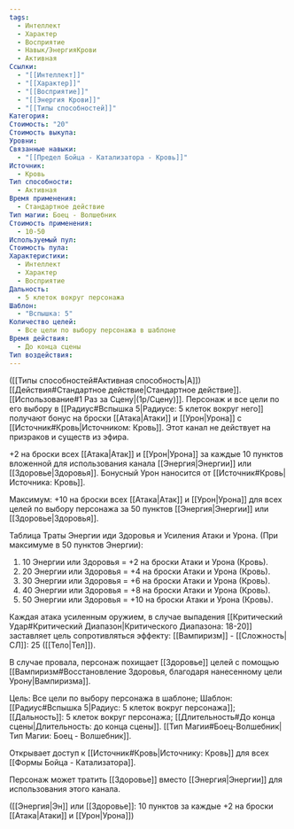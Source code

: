 ```yaml
---
tags:
  - Интеллект
  - Характер
  - Восприятие
  - Навык/ЭнергияКрови
  - Активная
Ссылки:
  - "[[Интеллект]]"
  - "[[Характер]]"
  - "[[Восприятие]]"
  - "[[Энергия Крови]]"
  - "[[Типы способностей]]"
Категория: 
Стоимость: "20"
Стоимость выкупа: 
Уровни: 
Связанные навыки:
  - "[[Предел Бойца - Катализатора - Кровь]]"
Источник:
  - Кровь
Тип способности:
  - Активная
Время применения:
  - Стандартное действие
Тип магии: Боец - Волшебник
Стоимость применения:
  - 10-50
Используемый пул: 
Стоимость пула: 
Характеристики:
  - Интеллект
  - Характер
  - Восприятие
Дальность:
  - 5 клеток вокруг персонажа
Шаблон:
  - "Вспышка: 5"
Количество целей:
  - Все цели по выбору персонажа в шаблоне
Время действия:
  - До конца сцены
Тип воздействия:
---
```

([[Типы способностей#Активная способность|А]]) [[Действия#Стандартное действие|Стандартное действие]]. [[Использование#1 Раз за Сцену|(1р/Сцену)]]. Персонаж и все цели по его выбору в [[Радиус#Вспышка 5|Радиусе: 5 клеток вокруг него]] получают бонус на броски [[Атака|Атаки]] и [[Урон|Урона]] с [[Источник#Кровь|Источником: Кровь]]. Этот канал не действует на призраков и существ из эфира.

+2 на броски всех [[Атака|Атак]] и [[Урон|Урона]] за каждые 10 пунктов вложенной для использования канала [[Энергия|Энергии]] или [[Здоровье|Здоровья]]. Бонусный Урон наносится от [[Источник#Кровь|Источника: Кровь]].
 
Максимум: +10 на броски всех [[Атака|Атак]] и [[Урон|Урона]] для всех целей по выбору персонажа за 50 пунктов [[Энергия|Энергии]] или [[Здоровье|Здоровья]]. 

Таблица Траты Энергии иди Здоровья и Усиления Атаки и Урона.
(При максимуме в 50 пунктов Энергии):

1. 10 Энергии или Здоровья = +2 на броски Атаки и Урона (Кровь).
2. 20 Энергии или Здоровья = +4 на броски Атаки и Урона (Кровь).
3. 30 Энергии или Здоровья = +6 на броски Атаки и Урона (Кровь).
4. 40 Энергии или Здоровья = +8 на броски Атаки и Урона (Кровь).
5. 50 Энергии или Здоровья = +10 на броски Атаки и Урона (Кровь).

Каждая атака усиленным оружием, в случае выпадения [[Критический Удар#Критический Диапазон|Критического Диапазона: 18-20]] заставляет цель сопротивляться эффекту: [[Вампиризм]] - [[Сложность|СЛ]]: 25 ([[Тело|Тел]]). 

В случае провала, персонаж похищает [[Здоровье]] целей с помощью [[Вампиризм#Восстановление Здоровья, благодаря нанесенному цели Урону|Вампиризма]].

Цель: Все цели по выбору персонажа в шаблоне; Шаблон: [[Радиус#Вспышка 5|Радиус: 5 клеток вокруг персонажа]]; [[Дальность]]: 5 клеток вокруг персонажа; [[Длительность#До конца сцены|Длительность: до конца сцены]]. [[Тип Магии#Боец-Волшебник|Тип Магии: Боец - Волшебник]].

Открывает доступ к [[Источник#Кровь|Источнику: Кровь]] для всех [[Формы Бойца - Катализатора]]. 

Персонаж может тратить [[Здоровье]] вместо [[Энергия|Энергии]] для использования этого канала.  

([[Энергия|Эн]] или [[Здоровье]]: 10 пунктов за каждые +2 на броски [[Атака|Атаки]] и [[Урон|Урона]])